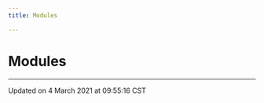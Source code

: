 ```yaml
---
title: Modules

---
```


# Modules







-------------------------------

Updated on  4 March 2021 at 09:55:16 CST
